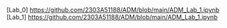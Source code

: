 [Lab_0] https://github.com/2303A51188/ADM/blob/main/ADM_Lab_1.ipynb
[Lab_1] https://github.com/2303A51188/ADM/blob/main/ADM_Lab_1.ipynb

